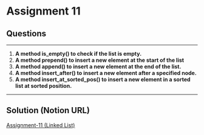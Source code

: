 # Assignment 11

## **Questions**

---

1. **A method is_empty() to check if the list is empty.**
2. **A method prepend() to insert a new element at the start of the list**
3. **A method append() to insert a new element at the end of the list.**
4. **A method insert_after() to insert a new element after a specified node.**
5. **A method insert_at_sorted_pos() to insert a new element in a sorted list at sorted position.**

---

## Solution (Notion URL)

[Assignment-11 (Linked List)](https://mohammed-varaliya.notion.site/Assignment-11-Linked-List-1429033ff71580aebb80e8cc74fea864?pvs=4)
